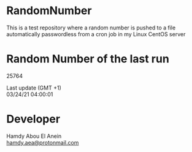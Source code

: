 # RandomNumber    
This is a test repository where a random number is pushed to a file automatically passwordless from a cron job in my Linux CentOS server    
# Random Number of the last run   
25764
      
Last update (GMT +1)    
03/24/21 04:00:01
# Developer    
Hamdy Abou El Anein   
hamdy.aea@protonmail.com
